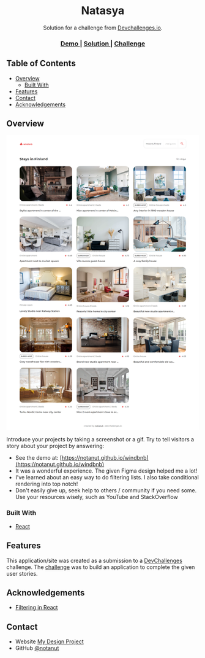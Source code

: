 <h1 align="center">Natasya</h1>

<div align="center">
   Solution for a challenge from  <a href="http://devchallenges.io" target="_blank">Devchallenges.io</a>.
</div>

<div align="center">
  <h3>
    <a href="https://notanut.github.io/windbnb">
      Demo
    </a>
    <span> | </span>
    <a href="https://github.com/notanut/windbnb.git">
      Solution
    </a>
    <span> | </span>
    <a href="https://devchallenges.io/challenges/3JFYedSOZqAxYuOCNmYD">
      Challenge
    </a>
  </h3>
</div>



## Table of Contents

- [Overview](#overview)
  - [Built With](#built-with)
- [Features](#features)
- [Contact](#contact)
- [Acknowledgements](#acknowledgements)



## Overview

![screenshot](./screenshot.png)

Introduce your projects by taking a screenshot or a gif. Try to tell visitors a story about your project by answering:

- See the demo at: [https://notanut.github.io/windbnb](https://notanut.github.io/windbnb)
- It was a wonderful experience. The given Figma design helped me a lot!
- I've learned about an easy way to do filtering lists. I also take conditional rendering into top notch!
- Don't easily give up, seek help to others / community if you need some. Use your resources wisely, such as YouTube and StackOverflow

### Built With

- [React](https://reactjs.org/)

## Features

This application/site was created as a submission to a [DevChallenges](https://devchallenges.io/challenges) challenge. The [challenge](https://devchallenges.io/challenges/3JFYedSOZqAxYuOCNmYD) was to build an application to complete the given user stories.

## Acknowledgements

- [Filtering in React](https://youtu.be/mZvKPtH9Fzo)

## Contact

- Website [My Design Project](https://projects-nat.netlify.app/)
- GitHub [@notanut](https://github.com/notanut)
